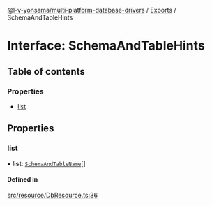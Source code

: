 [@l-v-yonsama/multi-platform-database-drivers](../README.md) / [Exports](../modules.md) / SchemaAndTableHints

# Interface: SchemaAndTableHints

## Table of contents

### Properties

- [list](SchemaAndTableHints.md#list)

## Properties

### list

• **list**: [`SchemaAndTableName`](SchemaAndTableName.md)[]

#### Defined in

[src/resource/DbResource.ts:36](https://github.com/l-v-yonsama/db-drivers/blob/959c47fcb56983354452a04dadeaee90e041641c/src/resource/DbResource.ts#L36)
